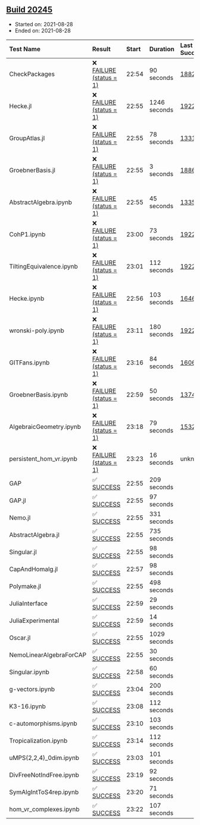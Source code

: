 ## [Build 20245](https://oscarci.mathematik.uni-kl.de/job/oscar/20245/)

* Started on: 2021-08-28
* Ended on: 2021-08-28

| Test Name    | Result | Start | Duration | Last Success | First Failure |
|:-------------|:-------|:------|:---------|:-------------|:--------------|
| CheckPackages | ❌ [FAILURE (status = 1)](https://oscarci.mathematik.uni-kl.de/job/oscar/20245/artifact/logs/build-20245/CheckPackages.log) | 22:54 | 90 seconds | [18822](https://oscarci.mathematik.uni-kl.de/job/oscar/18822/) | [18823](https://oscarci.mathematik.uni-kl.de/job/oscar/18823/) |
| Hecke.jl | ❌ [FAILURE (status = 1)](https://oscarci.mathematik.uni-kl.de/job/oscar/20245/artifact/logs/build-20245/Hecke.jl.log) | 22:55 | 1246 seconds | [19222](https://oscarci.mathematik.uni-kl.de/job/oscar/19222/) | [20152](https://oscarci.mathematik.uni-kl.de/job/oscar/20152/) |
| GroupAtlas.jl | ❌ [FAILURE (status = 1)](https://oscarci.mathematik.uni-kl.de/job/oscar/20245/artifact/logs/build-20245/GroupAtlas.jl.log) | 22:55 | 78 seconds | [13311](https://oscarci.mathematik.uni-kl.de/job/oscar/13311/) | [13312](https://oscarci.mathematik.uni-kl.de/job/oscar/13312/) |
| GroebnerBasis.jl | ❌ [FAILURE (status = 1)](https://oscarci.mathematik.uni-kl.de/job/oscar/20245/artifact/logs/build-20245/GroebnerBasis.jl.log) | 22:55 | 3 seconds | [18864](https://oscarci.mathematik.uni-kl.de/job/oscar/18864/) | [18865](https://oscarci.mathematik.uni-kl.de/job/oscar/18865/) |
| AbstractAlgebra.ipynb | ❌ [FAILURE (status = 1)](https://oscarci.mathematik.uni-kl.de/job/oscar/20245/artifact/logs/build-20245/AbstractAlgebra.ipynb.log) | 22:55 | 45 seconds | [13355](https://oscarci.mathematik.uni-kl.de/job/oscar/13355/) | [13356](https://oscarci.mathematik.uni-kl.de/job/oscar/13356/) |
| CohP1.ipynb | ❌ [FAILURE (status = 1)](https://oscarci.mathematik.uni-kl.de/job/oscar/20245/artifact/logs/build-20245/CohP1.ipynb.log) | 23:00 | 73 seconds | [19222](https://oscarci.mathematik.uni-kl.de/job/oscar/19222/) | [20152](https://oscarci.mathematik.uni-kl.de/job/oscar/20152/) |
| TiltingEquivalence.ipynb | ❌ [FAILURE (status = 1)](https://oscarci.mathematik.uni-kl.de/job/oscar/20245/artifact/logs/build-20245/TiltingEquivalence.ipynb.log) | 23:01 | 112 seconds | [19222](https://oscarci.mathematik.uni-kl.de/job/oscar/19222/) | [20152](https://oscarci.mathematik.uni-kl.de/job/oscar/20152/) |
| Hecke.ipynb | ❌ [FAILURE (status = 1)](https://oscarci.mathematik.uni-kl.de/job/oscar/20245/artifact/logs/build-20245/Hecke.ipynb.log) | 22:56 | 103 seconds | [16463](https://oscarci.mathematik.uni-kl.de/job/oscar/16463/) | [16464](https://oscarci.mathematik.uni-kl.de/job/oscar/16464/) |
| wronski-poly.ipynb | ❌ [FAILURE (status = 1)](https://oscarci.mathematik.uni-kl.de/job/oscar/20245/artifact/logs/build-20245/wronski-poly.ipynb.log) | 23:11 | 180 seconds | [19222](https://oscarci.mathematik.uni-kl.de/job/oscar/19222/) | [20152](https://oscarci.mathematik.uni-kl.de/job/oscar/20152/) |
| GITFans.ipynb | ❌ [FAILURE (status = 1)](https://oscarci.mathematik.uni-kl.de/job/oscar/20245/artifact/logs/build-20245/GITFans.ipynb.log) | 23:16 | 84 seconds | [16068](https://oscarci.mathematik.uni-kl.de/job/oscar/16068/) | [16069](https://oscarci.mathematik.uni-kl.de/job/oscar/16069/) |
| GroebnerBasis.ipynb | ❌ [FAILURE (status = 1)](https://oscarci.mathematik.uni-kl.de/job/oscar/20245/artifact/logs/build-20245/GroebnerBasis.ipynb.log) | 22:59 | 50 seconds | [13748](https://oscarci.mathematik.uni-kl.de/job/oscar/13748/) | [13749](https://oscarci.mathematik.uni-kl.de/job/oscar/13749/) |
| AlgebraicGeometry.ipynb | ❌ [FAILURE (status = 1)](https://oscarci.mathematik.uni-kl.de/job/oscar/20245/artifact/logs/build-20245/AlgebraicGeometry.ipynb.log) | 23:18 | 79 seconds | [15322](https://oscarci.mathematik.uni-kl.de/job/oscar/15322/) | [15323](https://oscarci.mathematik.uni-kl.de/job/oscar/15323/) |
| persistent_hom_vr.ipynb | ❌ [FAILURE (status = 1)](https://oscarci.mathematik.uni-kl.de/job/oscar/20245/artifact/logs/build-20245/persistent_hom_vr.ipynb.log) | 23:23 | 16 seconds | unknown | unknown |
| GAP | ✅ [SUCCESS](https://oscarci.mathematik.uni-kl.de/job/oscar/20245/artifact/logs/build-20245/GAP.log) | 22:55 | 209 seconds |  |  |
| GAP.jl | ✅ [SUCCESS](https://oscarci.mathematik.uni-kl.de/job/oscar/20245/artifact/logs/build-20245/GAP.jl.log) | 22:55 | 97 seconds |  |  |
| Nemo.jl | ✅ [SUCCESS](https://oscarci.mathematik.uni-kl.de/job/oscar/20245/artifact/logs/build-20245/Nemo.jl.log) | 22:55 | 331 seconds |  |  |
| AbstractAlgebra.jl | ✅ [SUCCESS](https://oscarci.mathematik.uni-kl.de/job/oscar/20245/artifact/logs/build-20245/AbstractAlgebra.jl.log) | 22:55 | 735 seconds |  |  |
| Singular.jl | ✅ [SUCCESS](https://oscarci.mathematik.uni-kl.de/job/oscar/20245/artifact/logs/build-20245/Singular.jl.log) | 22:55 | 98 seconds |  |  |
| CapAndHomalg.jl | ✅ [SUCCESS](https://oscarci.mathematik.uni-kl.de/job/oscar/20245/artifact/logs/build-20245/CapAndHomalg.jl.log) | 22:57 | 98 seconds |  |  |
| Polymake.jl | ✅ [SUCCESS](https://oscarci.mathematik.uni-kl.de/job/oscar/20245/artifact/logs/build-20245/Polymake.jl.log) | 22:55 | 498 seconds |  |  |
| JuliaInterface | ✅ [SUCCESS](https://oscarci.mathematik.uni-kl.de/job/oscar/20245/artifact/logs/build-20245/JuliaInterface.log) | 22:59 | 29 seconds |  |  |
| JuliaExperimental | ✅ [SUCCESS](https://oscarci.mathematik.uni-kl.de/job/oscar/20245/artifact/logs/build-20245/JuliaExperimental.log) | 22:59 | 14 seconds |  |  |
| Oscar.jl | ✅ [SUCCESS](https://oscarci.mathematik.uni-kl.de/job/oscar/20245/artifact/logs/build-20245/Oscar.jl.log) | 22:55 | 1029 seconds |  |  |
| NemoLinearAlgebraForCAP | ✅ [SUCCESS](https://oscarci.mathematik.uni-kl.de/job/oscar/20245/artifact/logs/build-20245/NemoLinearAlgebraForCAP.log) | 22:55 | 30 seconds |  |  |
| Singular.ipynb | ✅ [SUCCESS](https://oscarci.mathematik.uni-kl.de/job/oscar/20245/artifact/logs/build-20245/Singular.ipynb.log) | 22:58 | 60 seconds |  |  |
| g-vectors.ipynb | ✅ [SUCCESS](https://oscarci.mathematik.uni-kl.de/job/oscar/20245/artifact/logs/build-20245/g-vectors.ipynb.log) | 23:04 | 200 seconds |  |  |
| K3-16.ipynb | ✅ [SUCCESS](https://oscarci.mathematik.uni-kl.de/job/oscar/20245/artifact/logs/build-20245/K3-16.ipynb.log) | 23:08 | 112 seconds |  |  |
| c-automorphisms.ipynb | ✅ [SUCCESS](https://oscarci.mathematik.uni-kl.de/job/oscar/20245/artifact/logs/build-20245/c-automorphisms.ipynb.log) | 23:10 | 103 seconds |  |  |
| Tropicalization.ipynb | ✅ [SUCCESS](https://oscarci.mathematik.uni-kl.de/job/oscar/20245/artifact/logs/build-20245/Tropicalization.ipynb.log) | 23:14 | 112 seconds |  |  |
| uMPS(2,2,4)_0dim.ipynb | ✅ [SUCCESS](https://oscarci.mathematik.uni-kl.de/job/oscar/20245/artifact/logs/build-20245/uMPS-2-2-4-_0dim.ipynb.log) | 23:03 | 101 seconds |  |  |
| DivFreeNotIndFree.ipynb | ✅ [SUCCESS](https://oscarci.mathematik.uni-kl.de/job/oscar/20245/artifact/logs/build-20245/DivFreeNotIndFree.ipynb.log) | 23:19 | 92 seconds |  |  |
| SymAlgIntToS4rep.ipynb | ✅ [SUCCESS](https://oscarci.mathematik.uni-kl.de/job/oscar/20245/artifact/logs/build-20245/SymAlgIntToS4rep.ipynb.log) | 23:20 | 71 seconds |  |  |
| hom_vr_complexes.ipynb | ✅ [SUCCESS](https://oscarci.mathematik.uni-kl.de/job/oscar/20245/artifact/logs/build-20245/hom_vr_complexes.ipynb.log) | 23:22 | 107 seconds |  |  |
